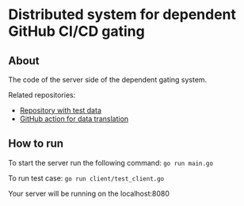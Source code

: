 # Distributed system for dependent GitHub CI/CD gating

## About

The code of the server side of the dependent gating system.

Related repositories:
- [Repository with test data](https://github.com/polupanovaanna/github_actions_test_project)
- [GitHub action for data translation](https://github.com/polupanovaanna/parse_repo_docker_action)

## How to run

To start the server run the following command: `go run main.go`

To run test case: `go run client/test_client.go`

Your server will be running on the localhost:8080
